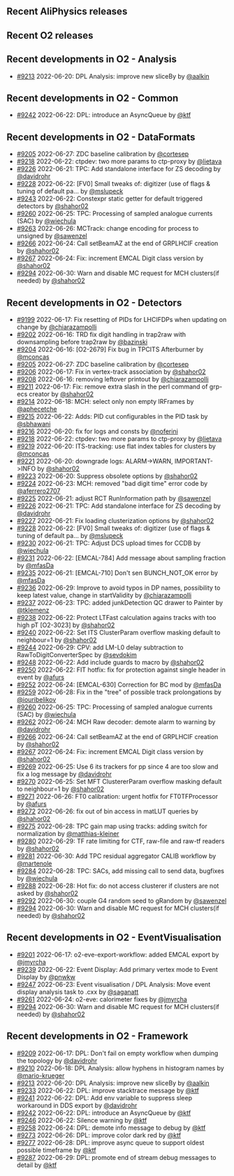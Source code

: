 ## Recent AliPhysics releases
## Recent O2 releases
## Recent developments in O2 - Analysis
- [\#9213](https://github.com/AliceO2Group/AliceO2/pull/9213) 2022-06-20: DPL Analysis: improve new sliceBy by [@aalkin](https://github.com/aalkin)
## Recent developments in O2 - Common
- [\#9242](https://github.com/AliceO2Group/AliceO2/pull/9242) 2022-06-22: DPL: introduce an AsyncQueue by [@ktf](https://github.com/ktf)
## Recent developments in O2 - DataFormats
- [\#9205](https://github.com/AliceO2Group/AliceO2/pull/9205) 2022-06-27: ZDC baseline calibration by [@cortesep](https://github.com/cortesep)
- [\#9218](https://github.com/AliceO2Group/AliceO2/pull/9218) 2022-06-22: ctpdev: two more params to ctp-proxy by [@lietava](https://github.com/lietava)
- [\#9226](https://github.com/AliceO2Group/AliceO2/pull/9226) 2022-06-21: TPC: Add standalone interface for ZS decoding by [@davidrohr](https://github.com/davidrohr)
- [\#9228](https://github.com/AliceO2Group/AliceO2/pull/9228) 2022-06-22: [FV0] Small tweaks of: digitizer (use of flags & tuning of default pa… by [@mslupeck](https://github.com/mslupeck)
- [\#9243](https://github.com/AliceO2Group/AliceO2/pull/9243) 2022-06-22: Constexpr static getter for default triggered detectors by [@shahor02](https://github.com/shahor02)
- [\#9260](https://github.com/AliceO2Group/AliceO2/pull/9260) 2022-06-25: TPC: Processing of sampled analogue currents (SAC) by [@wiechula](https://github.com/wiechula)
- [\#9263](https://github.com/AliceO2Group/AliceO2/pull/9263) 2022-06-26: MCTrack: change encoding for process to unsigned by [@sawenzel](https://github.com/sawenzel)
- [\#9266](https://github.com/AliceO2Group/AliceO2/pull/9266) 2022-06-24: Call setBeamAZ at the end of GRPLHCIF creation by [@shahor02](https://github.com/shahor02)
- [\#9267](https://github.com/AliceO2Group/AliceO2/pull/9267) 2022-06-24: Fix: increment EMCAL Digit class version by [@shahor02](https://github.com/shahor02)
- [\#9294](https://github.com/AliceO2Group/AliceO2/pull/9294) 2022-06-30: Warn and disable MC request for MCH clusters(if needed) by [@shahor02](https://github.com/shahor02)
## Recent developments in O2 - Detectors
- [\#9199](https://github.com/AliceO2Group/AliceO2/pull/9199) 2022-06-17: Fix resetting of PIDs for LHCIFDPs when updating on change by [@chiarazampolli](https://github.com/chiarazampolli)
- [\#9202](https://github.com/AliceO2Group/AliceO2/pull/9202) 2022-06-16: TRD fix digit handling in trap2raw with downsampling before trap2raw by [@bazinski](https://github.com/bazinski)
- [\#9204](https://github.com/AliceO2Group/AliceO2/pull/9204) 2022-06-16: [O2-2679] Fix bug in TPCITS Afterburner by [@mconcas](https://github.com/mconcas)
- [\#9205](https://github.com/AliceO2Group/AliceO2/pull/9205) 2022-06-27: ZDC baseline calibration by [@cortesep](https://github.com/cortesep)
- [\#9206](https://github.com/AliceO2Group/AliceO2/pull/9206) 2022-06-17: Fix in vertex-track association by [@shahor02](https://github.com/shahor02)
- [\#9208](https://github.com/AliceO2Group/AliceO2/pull/9208) 2022-06-16: removing leftover printout by [@chiarazampolli](https://github.com/chiarazampolli)
- [\#9211](https://github.com/AliceO2Group/AliceO2/pull/9211) 2022-06-17: Fix: remove extra slash in the perl command of grp-ecs creator by [@shahor02](https://github.com/shahor02)
- [\#9214](https://github.com/AliceO2Group/AliceO2/pull/9214) 2022-06-18: MCH: select only non empty IRFrames by [@aphecetche](https://github.com/aphecetche)
- [\#9215](https://github.com/AliceO2Group/AliceO2/pull/9215) 2022-06-22: Adds: PID cut configurables in the PID task by [@sbhawani](https://github.com/sbhawani)
- [\#9216](https://github.com/AliceO2Group/AliceO2/pull/9216) 2022-06-20: fix for logs and consts by [@noferini](https://github.com/noferini)
- [\#9218](https://github.com/AliceO2Group/AliceO2/pull/9218) 2022-06-22: ctpdev: two more params to ctp-proxy by [@lietava](https://github.com/lietava)
- [\#9219](https://github.com/AliceO2Group/AliceO2/pull/9219) 2022-06-20: ITS-tracking: use flat index tables for clusters by [@mconcas](https://github.com/mconcas)
- [\#9221](https://github.com/AliceO2Group/AliceO2/pull/9221) 2022-06-20: downgrade logs: ALARM->WARN, IMPORTANT->INFO by [@shahor02](https://github.com/shahor02)
- [\#9223](https://github.com/AliceO2Group/AliceO2/pull/9223) 2022-06-20: Suppress obsolete options by [@shahor02](https://github.com/shahor02)
- [\#9224](https://github.com/AliceO2Group/AliceO2/pull/9224) 2022-06-23: MCH: removed "bad digit time" error code by [@aferrero2707](https://github.com/aferrero2707)
- [\#9225](https://github.com/AliceO2Group/AliceO2/pull/9225) 2022-06-21: adjust RCT RunInformation path by [@sawenzel](https://github.com/sawenzel)
- [\#9226](https://github.com/AliceO2Group/AliceO2/pull/9226) 2022-06-21: TPC: Add standalone interface for ZS decoding by [@davidrohr](https://github.com/davidrohr)
- [\#9227](https://github.com/AliceO2Group/AliceO2/pull/9227) 2022-06-21: Fix loading clusterization options by [@shahor02](https://github.com/shahor02)
- [\#9228](https://github.com/AliceO2Group/AliceO2/pull/9228) 2022-06-22: [FV0] Small tweaks of: digitizer (use of flags & tuning of default pa… by [@mslupeck](https://github.com/mslupeck)
- [\#9230](https://github.com/AliceO2Group/AliceO2/pull/9230) 2022-06-21: TPC: Adjust DCS upload times for CCDB by [@wiechula](https://github.com/wiechula)
- [\#9231](https://github.com/AliceO2Group/AliceO2/pull/9231) 2022-06-22: [EMCAL-784] Add message about sampling fraction by [@mfasDa](https://github.com/mfasDa)
- [\#9235](https://github.com/AliceO2Group/AliceO2/pull/9235) 2022-06-21: [EMCAL-710] Don't sen BUNCH_NOT_OK error by [@mfasDa](https://github.com/mfasDa)
- [\#9236](https://github.com/AliceO2Group/AliceO2/pull/9236) 2022-06-29: Improve to avoid typos in DP names, possibility to keep latest value, change in startValidity by [@chiarazampolli](https://github.com/chiarazampolli)
- [\#9237](https://github.com/AliceO2Group/AliceO2/pull/9237) 2022-06-23: TPC: added junkDetection QC drawer to Painter by [@tklemenz](https://github.com/tklemenz)
- [\#9238](https://github.com/AliceO2Group/AliceO2/pull/9238) 2022-06-22: Protect LTFast calculation agains tracks with too high pT [O2-3023] by [@shahor02](https://github.com/shahor02)
- [\#9240](https://github.com/AliceO2Group/AliceO2/pull/9240) 2022-06-22: Set ITS ClusterParam overflow masking default to neighbour=1 by [@shahor02](https://github.com/shahor02)
- [\#9244](https://github.com/AliceO2Group/AliceO2/pull/9244) 2022-06-29: CPV: add LM-L0 delay subtraction to RawToDigitConverterSpec by [@sevdokim](https://github.com/sevdokim)
- [\#9248](https://github.com/AliceO2Group/AliceO2/pull/9248) 2022-06-22: Add include guards to macro by [@shahor02](https://github.com/shahor02)
- [\#9250](https://github.com/AliceO2Group/AliceO2/pull/9250) 2022-06-22: FIT hotfix: fix for protection against single header in event by [@afurs](https://github.com/afurs)
- [\#9252](https://github.com/AliceO2Group/AliceO2/pull/9252) 2022-06-24: [EMCAL-630] Correction for BC mod by [@mfasDa](https://github.com/mfasDa)
- [\#9259](https://github.com/AliceO2Group/AliceO2/pull/9259) 2022-06-28: Fix in the "tree" of possible track prolongations by [@iouribelikov](https://github.com/iouribelikov)
- [\#9260](https://github.com/AliceO2Group/AliceO2/pull/9260) 2022-06-25: TPC: Processing of sampled analogue currents (SAC) by [@wiechula](https://github.com/wiechula)
- [\#9262](https://github.com/AliceO2Group/AliceO2/pull/9262) 2022-06-24: MCH Raw decoder: demote alarm to warning by [@davidrohr](https://github.com/davidrohr)
- [\#9266](https://github.com/AliceO2Group/AliceO2/pull/9266) 2022-06-24: Call setBeamAZ at the end of GRPLHCIF creation by [@shahor02](https://github.com/shahor02)
- [\#9267](https://github.com/AliceO2Group/AliceO2/pull/9267) 2022-06-24: Fix: increment EMCAL Digit class version by [@shahor02](https://github.com/shahor02)
- [\#9269](https://github.com/AliceO2Group/AliceO2/pull/9269) 2022-06-25: Use 6 its trackers for pp since 4 are too slow and fix a log message by [@davidrohr](https://github.com/davidrohr)
- [\#9270](https://github.com/AliceO2Group/AliceO2/pull/9270) 2022-06-25: Set MFT ClustererParam overflow masking default to neighbour=1 by [@shahor02](https://github.com/shahor02)
- [\#9271](https://github.com/AliceO2Group/AliceO2/pull/9271) 2022-06-26: FT0 calibration: urgent hotfix for FT0TFProcessor by [@afurs](https://github.com/afurs)
- [\#9272](https://github.com/AliceO2Group/AliceO2/pull/9272) 2022-06-26: fix out of bin access in matLUT queries by [@shahor02](https://github.com/shahor02)
- [\#9275](https://github.com/AliceO2Group/AliceO2/pull/9275) 2022-06-28: TPC gain map using tracks: adding switch for normalization by [@matthias-kleiner](https://github.com/matthias-kleiner)
- [\#9280](https://github.com/AliceO2Group/AliceO2/pull/9280) 2022-06-29: TF rate limiting for CTF, raw-file and raw-tf readers by [@shahor02](https://github.com/shahor02)
- [\#9281](https://github.com/AliceO2Group/AliceO2/pull/9281) 2022-06-30: Add TPC residual aggregator CALIB workflow by [@martenole](https://github.com/martenole)
- [\#9284](https://github.com/AliceO2Group/AliceO2/pull/9284) 2022-06-28: TPC: SACs, add missing call to send data, bugfixes by [@wiechula](https://github.com/wiechula)
- [\#9288](https://github.com/AliceO2Group/AliceO2/pull/9288) 2022-06-28: Hot fix: do not access clusterer if clusters are not asked by [@shahor02](https://github.com/shahor02)
- [\#9292](https://github.com/AliceO2Group/AliceO2/pull/9292) 2022-06-30: couple G4 random seed to gRandom by [@sawenzel](https://github.com/sawenzel)
- [\#9294](https://github.com/AliceO2Group/AliceO2/pull/9294) 2022-06-30: Warn and disable MC request for MCH clusters(if needed) by [@shahor02](https://github.com/shahor02)
## Recent developments in O2 - EventVisualisation
- [\#9201](https://github.com/AliceO2Group/AliceO2/pull/9201) 2022-06-17: o2-eve-export-workflow: added EMCAL export by [@jmyrcha](https://github.com/jmyrcha)
- [\#9239](https://github.com/AliceO2Group/AliceO2/pull/9239) 2022-06-22: Event Display: Add primary vertex mode to Event Display by [@pnwkw](https://github.com/pnwkw)
- [\#9247](https://github.com/AliceO2Group/AliceO2/pull/9247) 2022-06-23: Event visualisation / DPL Analysis: Move event display analysis task to .cxx by [@saganatt](https://github.com/saganatt)
- [\#9261](https://github.com/AliceO2Group/AliceO2/pull/9261) 2022-06-24: o2-eve: calorimeter fixes by [@jmyrcha](https://github.com/jmyrcha)
- [\#9294](https://github.com/AliceO2Group/AliceO2/pull/9294) 2022-06-30: Warn and disable MC request for MCH clusters(if needed) by [@shahor02](https://github.com/shahor02)
## Recent developments in O2 - Framework
- [\#9209](https://github.com/AliceO2Group/AliceO2/pull/9209) 2022-06-17: DPL: Don't fail on empty workflow when dumping the topology by [@davidrohr](https://github.com/davidrohr)
- [\#9210](https://github.com/AliceO2Group/AliceO2/pull/9210) 2022-06-18: DPL Analysis: allow hyphens in histogram names by [@mario-krueger](https://github.com/mario-krueger)
- [\#9213](https://github.com/AliceO2Group/AliceO2/pull/9213) 2022-06-20: DPL Analysis: improve new sliceBy by [@aalkin](https://github.com/aalkin)
- [\#9233](https://github.com/AliceO2Group/AliceO2/pull/9233) 2022-06-22: DPL: improve stacktrace message by [@ktf](https://github.com/ktf)
- [\#9241](https://github.com/AliceO2Group/AliceO2/pull/9241) 2022-06-22: DPL: Add env variable to suppress sleep workaround in DDS export by [@davidrohr](https://github.com/davidrohr)
- [\#9242](https://github.com/AliceO2Group/AliceO2/pull/9242) 2022-06-22: DPL: introduce an AsyncQueue by [@ktf](https://github.com/ktf)
- [\#9246](https://github.com/AliceO2Group/AliceO2/pull/9246) 2022-06-22: Silence warning by [@ktf](https://github.com/ktf)
- [\#9258](https://github.com/AliceO2Group/AliceO2/pull/9258) 2022-06-24: DPL: demote info message to debug by [@ktf](https://github.com/ktf)
- [\#9273](https://github.com/AliceO2Group/AliceO2/pull/9273) 2022-06-26: DPL: improve color dark red by [@ktf](https://github.com/ktf)
- [\#9277](https://github.com/AliceO2Group/AliceO2/pull/9277) 2022-06-28: DPL: improve async queue to support oldest possible timeframe by [@ktf](https://github.com/ktf)
- [\#9287](https://github.com/AliceO2Group/AliceO2/pull/9287) 2022-06-29: DPL: promote end of stream debug messages to detail by [@ktf](https://github.com/ktf)
